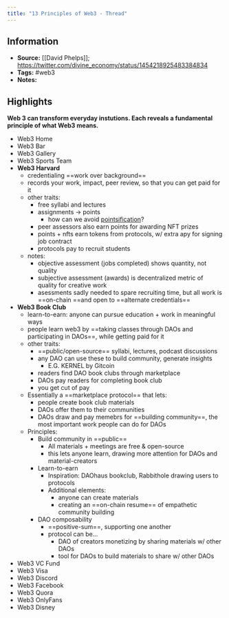 ```yaml
---
title: "13 Principles of Web3 - Thread"
---
```

## Information
- **Source:** [[David Phelps]]; https://twitter.com/divine_economy/status/1454218925483384834
- **Tags:** #web3 
- **Notes:** 

## Highlights
**Web 3 can transform everyday instutions. Each reveals a fundamental principle of what Web3 means.**

+ Web3 Home
+ Web3 Bar
+ Web3 Gallery
+ Web3 Sports Team
+ **Web3 Harvard**
	+ credentialing ==work over background==
	+ records your work, impact, peer review, so that you can get paid for it
	+ other traits:
		+ free syllabi and lectures
		+ assignments -> points
			+ how can we avoid [pointsification](https://afabrega.com/my-blog/gamification-vs-pointsification)?
		+ peer assessors also earn points for awarding NFT prizes
		+ points + nfts earn tokens from protocols, w/ extra apy for signing job contract
		+ protocols pay to recruit students
	+ notes: 
		+ objective assessment (jobs completed) shows quantity, not quality
		+ subjective assessment (awards) is decentralized metric of quality for creative work
		+ asessments sadly needed to spare recruiting time, but all work is ==on-chain ==and open to ==alternate credentials==
+ **Web3 Book Club**
	+ learn-to-earn: anyone can pursue education + work in meaningful ways
	+ people learn web3 by ==taking classes through DAOs and participating in DAOs==, while getting paid for it
	+ other traits:
		+ ==public/open-source== syllabi, lectures, podcast discussions
		+ any DAO can use these to build community, generate insights
			+ E.G. KERNEL by Gitcoin
		+ readers find DAO book clubs through marketplace
		+ DAOs pay readers for completing book club
		+ you get cut of pay
	+ Essentially a ==marketplace protocol== that lets:
		+ people create book club materials
		+ DAOs offer them to their communities
		+ DAOs draw and pay memebrs for ==building community==, the most important work people can do for DAOs
	+ Principles:
		+ Build community in ==public==
			+ All materials + meetings are free & open-source
			+ this lets anyone learn, drawing more attention for DAOs and material-creators
		+ Learn-to-earn
			+ Inspiration: DAOhaus bookclub, Rabbithole drawing users to protocols
			+ Additional elements:
				+ anyone can create materials
				+ creating an ==on-chain resume== of empathetic community building
		+ DAO composability
			+ ==positive-sum==, supporting one another
			+ protocol can be...
				+ DAO of creators monetizing by sharing materials w/ other DAOs
				+ tool for DAOs to build materials to share w/ other DAOs
+ Web3 VC Fund
+ Web3 Visa
+ Web3 Discord
+ Web3 Facebook
+ Web3 Quora
+ Web3 OnlyFans
+ Web3 Disney